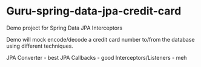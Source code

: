 # Guru-spring-data-jpa-credit-card
Demo project for Spring Data JPA Interceptors

Demo will mock encode/decode a credit card number to/from the database using different techniques.

JPA Converter - best
JPA Callbacks - good
Interceptors/Listeners - meh
